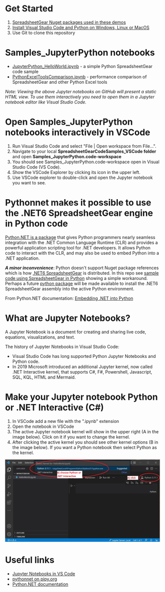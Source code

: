 # Get Started #
1. [SpreadsheetGear Nuget packages used in these demos](../README.md#get-started)
2. [Install Visual Studio Code and Python on Windows, Linux or MacOS](../README.md#visual-studio-code-installation)
3. Use Git to clone this repository

# Samples_JupyterPython notebooks #
- [JupyterPython_HelloWorld.ipynb](../Samples_JupyterPython/JupyterPython_HelloWorld.ipynb) - a simple Python SpreadsheetGear code sample
- [PythonExcelToolsComparison.ipynb](../Samples_JupyterPython/PythonExcelToolsComparison.ipynb) - performance comparison of SpreadsheetGear and other Python Excel tools 

*Note: Viewing the above Jupyter notebooks on GitHub will present a static HTML view. To use them interactively you need to open them in a Jupyter notebook editor like Visual Studio Code.*

# Open Samples_JupyterPython notebooks interactively in VSCode #
1. Run Visual Studio Code and select "File | Open workspace from File...".
2. Navigate to your local **SpreadsheetGearCodeSamples_VSCode folder** and open **Samples_JupyterPython.code-workspace**
3. You should see Samples_JupyterPython.code-workspace open in Visual Studio Code (VS Code).
4. Show the VSCode Explorer by clicking its icon in the upper left.
5. Use VSCode explorer to double-click and open the Jupyter notebook you want to see.

# Pythonnet makes it possible to use the .NET6 SpreadsheetGear engine in Python code #

[Python.NET is a package](https://pypi.org/project/pythonnet/) that gives Python programmers nearly seamless integration with the .NET Common Language Runtime (CLR) and provides a powerful application scripting tool for .NET developers. It allows Python code to interact with the CLR, and may also be used to embed Python into a .NET application.

***A minor inconvenience***: Python doesn't support Nuget package references which is how [.NET6 SpreadsheetGear](https://www.nuget.org/packages/SpreadsheetGear/9.1.19-beta) is distributed. In this repo see [sample code using SpreadsheetGear in Python](../Samples_JupyterPython/JupyterPython_HelloWorld.ipynb) showing a simple workaround. Perhaps a future [python package](https://www.nuget.org/packages) will be made available to install the .NET6 SpreadsheetGear assembly into the active Python environment.

From Python.NET documentation: [Embedding .NET into Python](https://pythonnet.github.io/pythonnet/python.html)

# What are Jupyter Notebooks? #

A Jupyter Notebook is a document for creating and sharing live code, equations, visualizations, and text.

The history of Jupyter Notebooks in Visual Studio Code:
- Visual Studio Code has long supported Python Jupyter Notebooks and Python code.
- In 2019 Microsoft introduced an additional Jupyter kernel, now called .NET Interactive kernel, that supports C#, F#, Powershell, Javascript, SQL, KQL, HTML and Mermaid.

# Make your Jupyter notebook Python or .NET Interactive (C#) #
1. In VSCode add a new file with the ".ipynb" extension 
2. Open the notebook in VSCode
3. The active Jupyter notebook kernel will show in the upper right (A in the image below). Click on it if you want to change the kernel.
4. After clicking the active kernel you should see other kernel options (B in the image below). If you want a Python notebook then select Python as the kernel.

![Image](images/ChangeNotebookKernel.jpg)

# Useful links #
- [Jupyter Notebooks in VS Code](https://code.visualstudio.com/docs/datascience/jupyter-notebooks)
- [pythonnet on pipy.org](https://pypi.org/project/pythonnet/)
- [Python.NET documentation](https://pythonnet.github.io/pythonnet/index.html)



